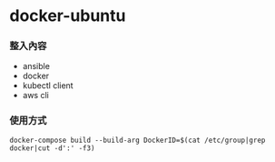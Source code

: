 # docker-ubuntu
### 整入內容
- ansible
- docker
- kubectl client
- aws cli
### 使用方式
```
docker-compose build --build-arg DockerID=$(cat /etc/group|grep docker|cut -d':' -f3)
```
